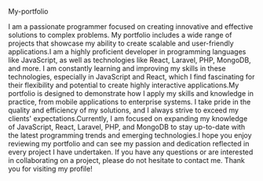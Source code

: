 My-portfolio

I am a passionate programmer focused on creating innovative and effective solutions to complex problems. My portfolio includes a wide range of projects that showcase my ability to create scalable and user-friendly applications.I am a highly proficient developer in programming languages like JavaScript, as well as technologies like React, Laravel, PHP, MongoDB, and more. I am constantly learning and improving my skills in these technologies, especially in JavaScript and React, which I find fascinating for their flexibility and potential to create highly interactive applications.My portfolio is designed to demonstrate how I apply my skills and knowledge in practice, from mobile applications to enterprise systems. I take pride in the quality and efficiency of my solutions, and I always strive to exceed my clients' expectations.Currently, I am focused on expanding my knowledge of JavaScript, React, Laravel, PHP, and MongoDB to stay up-to-date with the latest programming trends and emerging technologies.I hope you enjoy reviewing my portfolio and can see my passion and dedication reflected in every project I have undertaken. If you have any questions or are interested in collaborating on a project, please do not hesitate to contact me. Thank you for visiting my profile!
